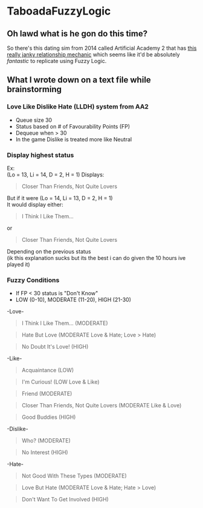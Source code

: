 # TaboadaFuzzyLogic
## Oh lawd what is he gon do this time?
So there's this dating sim from 2014 called Artificial Academy 2 that has [this really janky relationship mechanic](https://wiki.anime-sharing.com/hgames/index.php?title=Artificial_Academy_2/Gameplay/Favorability_Rating) which seems like it'd be absolutely *fantastic* to replicate using Fuzzy Logic.

## What I wrote down on a text file while brainstorming
### Love Like Dislike Hate (LLDH) system from AA2
- Queue size 30
- Status based on # of Favourability Points (FP)
- Dequeue when > 30
- In the game Dislike is treated more like Neutral

### Display highest status  
Ex:  
(Lo = 13, Li = 14, D = 2, H = 1) 
Displays:
> Closer Than Friends, Not Quite Lovers

But if it were (Lo = 14, Li = 13, D = 2, H = 1)   
It would display either:  
> I Think I Like Them...

or

> Closer Than Friends, Not Quite Lovers

Depending on the previous status  
(ik this explanation sucks but its the best i can do given the 10 hours ive played it)

### Fuzzy Conditions
- If FP < 30 status is "Don't Know"
- LOW (0-10), MODERATE (11-20), HIGH (21-30)

-Love-
> I Think I Like Them... (MODERATE)

> Hate But Love (MODERATE Love & Hate; Love > Hate)

> No Doubt It's Love! (HIGH)

-Like-
> Acquaintance (LOW)

> I'm Curious! (LOW Love & Like)

> Friend (MODERATE)

> Closer Than Friends, Not Quite Lovers (MODERATE Like & Love)

> Good Buddies (HIGH)

-Dislike-
> Who? (MODERATE)

> No Interest (HIGH)

-Hate-
> Not Good With These Types (MODERATE)

> Love But Hate (MODERATE Love & Hate; Hate > Love)

> Don't Want To Get Involved (HIGH)